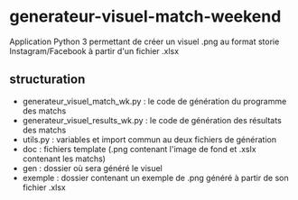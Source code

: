 # generateur-visuel-match-weekend

Application Python 3 permettant de créer un visuel .png au format storie Instagram/Facebook à partir d'un fichier .xlsx

## structuration
+ generateur_visuel_match_wk.py : le code de génération du programme des matchs
+ generateur_visuel_results_wk.py : le code de génération des résultats des matchs
+ utils.py : variables et import commun au deux fichiers de génération
+ doc : fichiers template (.png contenant l'image de fond et .xslx contenant les matchs)
+ gen : dossier où sera généré le visuel
+ exemple : dossier contenant un exemple de .png généré à partir de son fichier .xlsx
